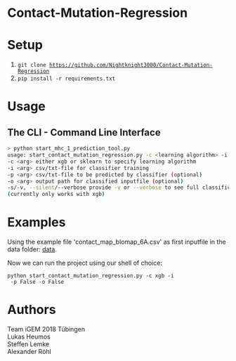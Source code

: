# Contact-Mutation-Regression

Setup
=====
1. <code>git clone https://github.com/Nightknight3000/Contact-Mutation-Regression</code>
2. <code>pip install -r requirements.txt</code>

Usage
=====
## The CLI - Command Line Interface
```bash
> python start_mhc_1_prediction_tool.py
usage: start_contact_mutation_regression.py -c <learning algorithm> -i <inputfilepath> -p <inputfilepath> -o <outputpath> [-s/-v]
-c <arg> either xgb or sklearn to specify learning algorithm
-i <arg> csv/txt-file for classifier training
-p <arg> csv/txt-file to be predicted by classifier (optional)
-o <arg> output path for classified inputfile (optional)
-s/-v, --silent/--verbose provide -v or --verbose to see full classification process and training (default -s)
(currently only works with xgb)
```

Examples
=====
Using the example file 'contact_map_blomap_6A.csv' as first inputfile in the data folder:
[data](https://github.com/Nightknight3000/Contact-Mutation-Regression/tree/master/data).

Now we can run the project using our shell of choice:

<code>python start_contact_mutation_regression.py -c xgb -i <inputfilepath> -p False -o False</code>

Authors
=====
Team iGEM 2018 Tübingen <br />
Lukas Heumos <br />
Steffen Lemke <br />
Alexander Röhl